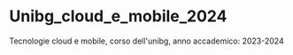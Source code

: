 # Unibg_cloud_e_mobile_2024
Tecnologie cloud e mobile, corso dell'unibg, anno accademico: 2023-2024

